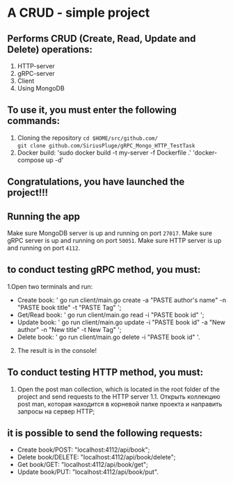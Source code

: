 # A CRUD - simple project
## Performs CRUD (Create, Read, Update and Delete) operations:
1. HTTP-server
2. gRPC-server
3. Client
2. Using MongoDB  


## To use it, you must enter the following commands:
1. Cloning the repository
`cd $HOME/src/github.com/`  
`git clone github.com/SiriusPluge/gRPC_Mongo_HTTP_TestTask`
2. Docker build:
'sudo docker build -t my-server -f Dockerfile .'
'docker-compose up -d'

## Congratulations, you have launched the project!!!

## Running the app
Make sure MongoDB server is up and running on port `27017`.
Make sure gRPC server is up and running on port `50051`.
Make sure HTTP server is up and running on port `4112`.

## to conduct testing gRPC method, you must:
1.Open two terminals and run:
- Create book: ' go run client/main.go create -a "PASTE author's name" -n "PASTE book title" -t "PASTE Tag" ';
- Get/Read book: ' go run client/main.go read -i "PASTE book id" ';
- Update book: ' go run client/main.go update -i "PASTE book id" -a "New author" -n "New title" -t New Tag" ';
- Delete book: ' go run client/main.go delete -i "PASTE book id" '.
2. The result is in the console!

## To conduct testing HTTP method, you must:
1. Open the post man collection, which is located in the root folder of the project and send requests to the HTTP server
1.1. Открыть коллекцию post man, которая находится в корневой папке проекта и направить запросы на сервер HTTP;

## it is possible to send the following requests:
- Create book/POST: "localhost:4112/api/book";
- Delete book/DELETE: "localhost:4112/api/book/delete";
- Get book/GET: "localhost:4112/api/book/get";
- Update book/PUT: "localhost:4112/api/book/put".
